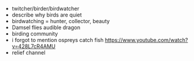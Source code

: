 - twitcher/birder/birdwatcher
- describe why birds are quiet
- birdwatching = hunter, collector, beauty
- Damsel flies audible dragon
- birding community 
- i forgot to mention ospreys catch fish https://www.youtube.com/watch?v=428L7cR4AMU
- relief channel
